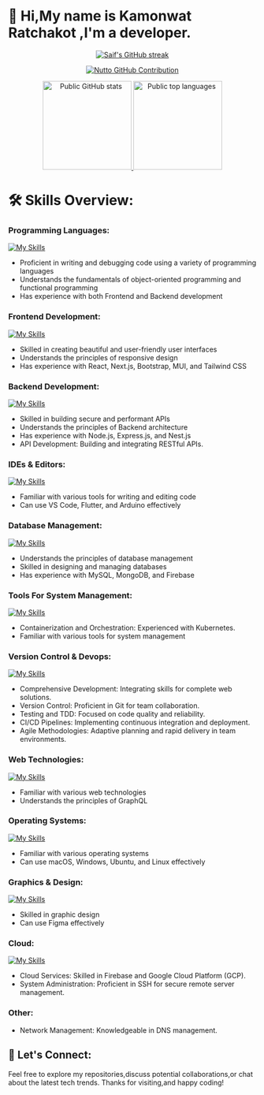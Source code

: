 <!-- <p align="center">
  <h1 align="center">Github Readme</h1>
  <h3 align="center">Developer.</h3> 
</p> 

<p align="center">
    <a href="https://github.com/piyushsuthar/github-readme-quotes">
        <img src="https://quotes-github-readme.vercel.app/api?type=horizontal&theme=dark)](https://github.com/piyushsuthar/github-readme-quotes" alt="Daily Quote" />
    </a>
</p>

<p align="center">
  <a href="https://github.com/PiyushSuthar/github-readme-quotes/issues">
    <img src="https://img.shields.io/github/issues/PiyushSuthar/github-readme-quotes?style=flat-square">
  </a>

  <a href="https://github.com/PiyushSuthar/github-readme-quotes/pulls">
    <img src="https://img.shields.io/github/issues-pr/PiyushSuthar/github-readme-quotes?style=flat-square">
  </a>
</p> -->


# 👋 Hi,My name is Kamonwat Ratchakot ,I'm a developer.


<p align="center">
  <a href="https://github.com/nuttooo">
    <img src="https://github-readme-streak-stats.herokuapp.com/?user=nuttooo&custom_title=Public%20Stats&show_icons=true&theme=dark#gh-dark-mode-only" alt="Saif's GitHub streak"/>
<!--     <img src="https://github-readme-streak-stats.herokuapp.com/?user=nuttooo&theme=radical&border=7F3FBF&background=0D1117" alt="Saif's GitHub streak"/> -->
  </a>
</p>

<p align="center">
  <a href="https://github.com/nuttooo">
    <img src="https://github-profile-summary-cards.vercel.app/api/cards/profile-details?username=nuttooo&custom_title=Public%20Stats&show_icons=true&theme=dark#gh-dark-mode-only" alt="Nutto GitHub Contribution"/>
  </a>
</p>
<p float="left" align="center">
        <a href="https://github.com/anuraghazra/github-readme-stats">
        <img src="https://github-readme-stats.vercel.app/api?username=nuttooo&custom_title=Public%20Stats&show_icons=true&theme=dark#gh-dark-mode-only" alt="Public GitHub stats" height="180"/>
        </a>
        <a href="https://github.com/anuraghazra/github-readme-stats">
        <img src="https://github-readme-stats.vercel.app/api/top-langs/?username=nuttooo&custom_title=Public%20Languages&layout=compact&show_icons=true&theme=dark#gh-dark-mode-only" alt="Public top languages" height="180"/>
        </a>
</p>

# 🛠️ Skills Overview:
### Programming Languages: 

[![My Skills](https://skillicons.dev/icons?i=html,css,js,ts,go,lua,php,py)](https://skillicons.dev)

- Proficient in writing and debugging code using a variety of programming languages
- Understands the fundamentals of object-oriented programming and functional programming
- Has experience with both Frontend and Backend development

### Frontend Development:

[![My Skills](https://skillicons.dev/icons?i=react,nextjs,bootstrap,materialui,tailwind)](https://skillicons.dev)

- Skilled in creating beautiful and user-friendly user interfaces
- Understands the principles of responsive design
- Has experience with React, Next.js, Bootstrap, MUI, and Tailwind CSS

### Backend Development:

[![My Skills](https://skillicons.dev/icons?i=nodejs,expressjs,nestjs)](https://skillicons.dev)

- Skilled in building secure and performant APIs
- Understands the principles of Backend architecture
- Has experience with Node.js, Express.js, and Nest.js
- API Development: Building and integrating RESTful APIs.

### IDEs & Editors:

[![My Skills](https://skillicons.dev/icons?i=vscode,flutter,webstorm,pycharm,arduino)](https://skillicons.dev)

- Familiar with various tools for writing and editing code
- Can use VS Code, Flutter, and Arduino effectively

### Database Management: 

[![My Skills](https://skillicons.dev/icons?i=mysql,postgresql,mongodb,firebase)](https://skillicons.dev)

- Understands the principles of database management
- Skilled in designing and managing databases
- Has experience with MySQL, MongoDB, and Firebase

### Tools For System Management:
[![My Skills](https://skillicons.dev/icons?i=docker,kubernetes)](https://skillicons.dev)

- Containerization and Orchestration: Experienced with Kubernetes.
- Familiar with various tools for system management

### Version Control & Devops:
[![My Skills](https://skillicons.dev/icons?i=git,github,gitlab,jenkins)](https://skillicons.dev)

- Comprehensive Development: Integrating skills for complete web solutions.
- Version Control: Proficient in Git for team collaboration.
- Testing and TDD: Focused on code quality and reliability.
- CI/CD Pipelines: Implementing continuous integration and deployment.
- Agile Methodologies: Adaptive planning and rapid delivery in team environments.

### Web Technologies:
[![My Skills](https://skillicons.dev/icons?i=graphql,webpack)](https://skillicons.dev)

- Familiar with various web technologies
- Understands the principles of GraphQL

### Operating Systems:
[![My Skills](https://skillicons.dev/icons?i=debian,kali,linux,apple,windows,ubuntu)](https://skillicons.dev)

- Familiar with various operating systems
- Can use macOS, Windows, Ubuntu, and Linux effectively


### Graphics & Design:
[![My Skills](https://skillicons.dev/icons?i=figma)](https://skillicons.dev)

- Skilled in graphic design
- Can use Figma effectively


### Cloud: 

[![My Skills](https://skillicons.dev/icons?i=aws,azure,cloudflare,gcp,vercel)](https://skillicons.dev)

- Cloud Services: Skilled in Firebase and Google Cloud Platform (GCP).
- System Administration: Proficient in SSH for secure remote server management.

### Other: 
- Network Management: Knowledgeable in DNS management.

## 🤝 Let's Connect:

Feel free to explore my repositories,discuss potential collaborations,or chat about the latest tech trends. Thanks for visiting,and happy coding!

